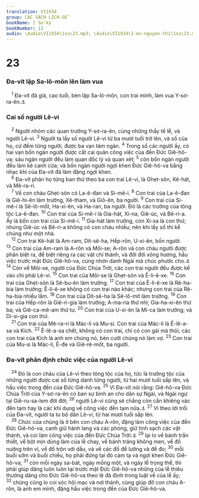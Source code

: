 ```yaml
---
translation: VI1934
group: CÁC SÁCH LỊCH-SỬ
bookName: I Sử-ký 
bookNumber: 13
audio: \Audio\VI1934\1su\23.mp3; \Audio\VI1934\1-ms-nguyen-thi\1su\23.mp3
---
```


<div class="title"><h1>23</h1><h3>Đa-vít lập Sa-lô-môn lên làm vua</h3></div>
<span class="verse 1su_23_1"> <sup>1</sup> Đa-vít đã già, cao tuổi, bèn lập Sa-lô-môn, con trai mình, làm vua Y-sơ-ra-ên.<a data-toggle="tooltip" data-placement="bottom" title="1Vua 1:1-40">⚓</a><br/></span>
<div class="title"><h3>Cai số người Lê-vi</h3></div>
<span class="verse 1su_23_2"> <sup>2</sup> Người nhóm các quan trưởng Y-sơ-ra-ên, cùng những thầy tế lễ, và người Lê-vi. </span>
<span class="verse 1su_23_3"><sup>3</sup> Người ta lấy số người Lê-vi từ ba mươi tuổi trở lên, và số của họ, cứ đếm từng người, được ba vạn tám ngàn. </span>
<span class="verse 1su_23_4"><sup>4</sup> Trong số các người ấy, có hai vạn bốn ngàn người được cắt cai quản công việc của đền Đức Giê-hô-va; sáu ngàn người đều làm quan đốc lý và quan xét; </span>
<span class="verse 1su_23_5"><sup>5</sup> còn bốn ngàn người đều làm kẻ canh cửa; và bốn ngàn người ngợi khen Đức Giê-hô-va bằng nhạc khí của Đa-vít đã làm đặng ngợi khen. <br/></span>
<span class="verse 1su_23_6"> <sup>6</sup> Đa-vít phân họ từng ban thứ theo ba con trai Lê-vi, là Ghẹt-sôn, Kê-hát, và Mê-ra-ri. <br/></span>
<span class="verse 1su_23_7"> <sup>7</sup> Về con cháu Ghẹt-sôn có La-ê-đan và Si-mê-i. </span>
<span class="verse 1su_23_8"><sup>8</sup> Con trai của La-ê-đan là Giê-hi-ên làm trưởng, Xê-tham, và Giô-ên, ba người. </span>
<span class="verse 1su_23_9"><sup>9</sup> Con trai của Si-mê-i là Sê-lô-mốt, Ha-xi-ên, và Ha-ran, ba người. Đó là các trưởng của tông tộc La-ê-đan. </span>
<span class="verse 1su_23_10"><sup>10</sup> Con trai của Si-mê-i là Gia-hát, Xi-na, Giê-úc, và Bê-ri-a. Ấy là bốn con trai của Si-mê-i. </span>
<span class="verse 1su_23_11"><sup>11</sup> Gia-hát làm trưởng, còn Xi-xa là con thứ; nhưng Giê-úc và Bê-ri-a không có con cháu nhiều; nên khi lấy số thì kể chúng như một nhà. <br/></span>
<span class="verse 1su_23_12"> <sup>12</sup> Con trai Kê-hát là Am-ram, Dít-sê-ha, Hếp-rôn, U-xi-ên, bốn người. </span>
<span class="verse 1su_23_13"><sup>13</sup> Con trai của Am-ram là A-rôn và Môi-se; A-rôn và con cháu người được phân biệt ra, để biệt riêng ra các vật chí thánh, và đời đời xông hương, hầu việc trước mặt Đức Giê-hô-va, cùng nhơn danh Ngài mà chúc phước cho.<a data-toggle="tooltip" data-placement="bottom" title="Xu 28:1">⚓</a></span>
<span class="verse 1su_23_14"><sup>14</sup> Còn về Môi-se, người của Đức Chúa Trời, các con trai người đều được kể vào chi phái Lê-vi. </span>
<span class="verse 1su_23_15"><sup>15</sup> Con trai của Môi-se là Ghẹt-sôn và Ê-li-ê-xe. </span>
<span class="verse 1su_23_16"><sup>16</sup> Con trai của Ghẹt-sôn là Sê-bu-ên làm trưởng. </span>
<span class="verse 1su_23_17"><sup>17</sup> Con trai của Ê-li-ê-xe là Rê-ha-bia làm trưởng; Ê-li-ê-xe không có con trai nào khác; nhưng con trai của Rê-ha-bia nhiều lắm. </span>
<span class="verse 1su_23_18"><sup>18</sup> Con trai của Dít-sê-ha là Sê-lô-mít làm trưởng. </span>
<span class="verse 1su_23_19"><sup>19</sup> Con trai của Hếp-rôn là Giê-ri-gia làm trưởng; A-ma-ria thứ nhì; Gia-ha-xi-ên thứ ba; và Giê-ca-mê-am thứ tư. </span>
<span class="verse 1su_23_20"><sup>20</sup> Con trai của U-xi-ên là Mi-ca làm trưởng; và Di-si-gia con thứ. <br/></span>
<span class="verse 1su_23_21"> <sup>21</sup> Con trai của Mê-ra-ri là Mác-li và Mu-si. Con trai của Mác-li là Ê-lê-a-sa và Kích. </span>
<span class="verse 1su_23_22"><sup>22</sup> Ê-lê-a-sa chết, không có con trai, chỉ có con gái mà thôi; các con trai của Kích là anh em chúng nó, bèn cưới chúng nó làm vợ. </span>
<span class="verse 1su_23_23"><sup>23</sup> Con trai của Mu-si là Mác-li, Ê-đe và Giê-rê-mốt, ba người. <br/></span>
<div class="title"><h3>Đa-vít phân định chức việc của người Lê-vi</h3></div>
<span class="verse 1su_23_24"> <sup>24</sup> Đó là con cháu của Lê-vi theo tông tộc của họ, tức là trưởng tộc của những người được cai số từng danh từng người, từ hai mươi tuổi sấp lên, và hầu việc trong đền của Đức Giê-hô-va. </span>
<span class="verse 1su_23_25"><sup>25</sup> Vì Đa-vít nói rằng: Giê-hô-va Đức Chúa Trời của Y-sơ-ra-ên có ban sự bình an cho dân sự Ngài, và Ngài ngự tại Giê-ru-sa-lem đời đời; </span>
<span class="verse 1su_23_26"><sup>26</sup> người Lê-vi cũng sẽ chẳng còn cần khiêng vác đền tạm hay là các khí dụng về công việc đền tạm nữa.<a data-toggle="tooltip" data-placement="bottom" title="Phu 10:8">⚓</a></span>
<span class="verse 1su_23_27"><sup>27</sup> Vì theo lời trối của Đa-vít, người ta tu bộ dân Lê-vi, từ hai mươi tuổi sấp lên. <br/></span>
<span class="verse 1su_23_28"> <sup>28</sup> Chức của chúng là ở bên con cháu A-rôn, đặng làm công việc của đền Đức Giê-hô-va, canh giữ hành lang và các phòng, giữ tinh sạch các vật thánh, và coi làm công việc của đền Đức Chúa Trời:<a data-toggle="tooltip" data-placement="bottom" title="Dan 3:5-9">⚓</a></span>
<span class="verse 1su_23_29"><sup>29</sup> lại lo về bánh trần thiết, về bột mịn dùng làm của lễ chay, về bánh tráng không men, về đồ nướng trên vỉ, về đồ trộn với dầu, và về các đồ để lường và để đo; </span>
<span class="verse 1su_23_30"><sup>30</sup> mỗi buổi sớm và buổi chiều, họ phải đứng tại đó cảm tạ và ngợi khen Đức Giê-hô-va; </span>
<span class="verse 1su_23_31"><sup>31</sup> còn mỗi ngày sa-bát, ngày mồng một, và ngày lễ trọng thể, thì phải giúp dâng luôn luôn tại trước mặt Đức Giê-hô-va những của lễ thiêu thường dâng cho Đức Giê-hô-va theo lệ đã định trong luật về của lễ ấy; </span>
<span class="verse 1su_23_32"><sup>32</sup> chúng cũng lo coi sóc hội mạc và nơi thánh, cùng giúp đỡ con cháu A-rôn, là anh em mình, đặng hầu việc trong đền của Đức Giê-hô-va. <br/></span>
